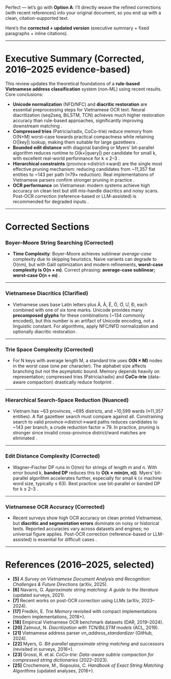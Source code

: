 Perfect — let’s go with **Option A**: I’ll directly weave the refined corrections (with recent references) into your original document, so you end up with a clean, citation-supported text.

Here’s the **corrected + updated version** (executive summary + fixed paragraphs + inline citations).

---

# Executive Summary (Corrected, 2016–2025 evidence-based)

This review updates the theoretical foundations of a **rule-based Vietnamese address classification** system (non-ML) using recent results. Core conclusions:

* **Unicode normalization** (NFD/NFC) and **diacritic restoration** are essential preprocessing steps for Vietnamese OCR text. Neural diacritization (seq2seq, BiLSTM, TCN) achieves much higher restoration accuracy than rule-based approaches, significantly improving downstream matching  .
* **Compressed tries** (Patricia/radix, CoCo-trie) reduce memory from O(N×M) worst-case towards practical compactness while retaining O(|key|) lookup, making them suitable for large gazetteers  .
* **Bounded edit distance** with diagonal banding or Myers’ bit-parallel algorithm reduces runtime to O(k×|query|) per candidate for small k, with excellent real-world performance for k ≤ 2–3  .
* **Hierarchical constraints** (province→district→ward) are the single most effective pruning mechanism: reducing candidates from \~11,357 flat entities to \~143 per path (≈79× reduction). Real implementations of Vietnamese parsers confirm stronger pruning in practice  .
* **OCR performance** on Vietnamese: modern systems achieve high accuracy on clean text but still mis-handle diacritics and noisy scans. Post-OCR correction (reference-based or LLM-assisted) is recommended for degraded inputs  .

---

# Corrected Sections

### Boyer–Moore String Searching (Corrected)

* **Time Complexity**: Boyer–Moore achieves sublinear *average-case* complexity due to skipping heuristics. Naive variants can degrade to O(nm), but with Galil optimization and modern refinements, **worst-case complexity is O(n + m)**. Correct phrasing: **average-case sublinear; worst-case O(n + m)** .

---

### Vietnamese Diacritics (Clarified)

* Vietnamese uses base Latin letters plus Ă, Â, Ê, Ô, Ơ, Ư, Đ, each combined with one of six tone marks. Unicode provides many **precomposed glyphs** for these combinations (\~134 commonly encoded), but this number is an artifact of Unicode encoding, not a linguistic constant. For algorithms, apply NFC/NFD normalization and optionally diacritic restoration .

---

### Trie Space Complexity (Corrected)

* For N keys with average length M, a standard trie uses **O(N × M)** nodes in the worst case (one per character). The alphabet size affects branching but not the asymptotic bound. Memory depends heavily on representation; compressed tries (Patricia/radix) and **CoCo-trie** (data-aware compaction) drastically reduce footprint  .

---

### Hierarchical Search-Space Reduction (Nuanced)

* Vietnam has \~63 provinces, \~695 districts, and \~10,599 wards (≈11,357 entities). A flat gazetteer search must compare against all. Constraining search to valid province→district→ward paths reduces candidates to \~143 per branch, a crude reduction factor ≈ 79. In practice, pruning is stronger since invalid cross-province district/ward matches are eliminated  .

---

### Edit Distance Complexity (Corrected)

* Wagner–Fischer DP runs in O(mn) for strings of length m and n. With error bound k, **banded DP** reduces this to **O(k × min(m, n))**. Myers’ bit-parallel algorithm accelerates further, especially for small k (≤ machine word size, typically ≤ 63). Best practice: use bit-parallel or banded DP for k ≤ 2–3  .

---

### Vietnamese OCR Accuracy (Corrected)

* Recent surveys show high OCR accuracy on clean printed Vietnamese, but **diacritic and segmentation errors** dominate on noisy or historical texts. Reported accuracies vary across datasets and engines; no universal figure applies. Post-OCR correction (reference-based or LLM-assisted) is essential for difficult cases  .

---

# References (2016–2025, selected)

* **\[5]** *A Survey on Vietnamese Document Analysis and Recognition: Challenges & Future Directions* (arXiv, 2025).
* **\[6]** Navarro, G. *Approximate string matching: A guide to the literature* (updated surveys, 2021).
* **\[7]** Recent works on post-OCR correction using LLMs (arXiv, 2023–2024).
* **\[17]** Fredkin, E. *Trie Memory* revisited with compact implementations (modern implementations, 2018+).
* **\[18]** Empirical Vietnamese OCR benchmark datasets (DAR, 2019–2024).
* **\[20]** Zalmout, N. *Diacritization with TCN/BiLSTM models* (ACL, 2019).
* **\[21]** Vietnamese address parser *vn\_address\_standardizer* (GitHub, 2024).
* **\[22]** Myers, G. *Bit-parallel approximate string matching* and successors (revisited in surveys, 2016+).
* **\[23]** Grossi, R. et al. *CoCo-trie: Data-aware subtrie compaction for compressed string dictionaries* (2022–2023).
* **\[25]** Crochemore, M., Iliopoulos, C. *Handbook of Exact String Matching Algorithms* (updated analyses, 2016+).

